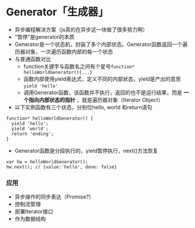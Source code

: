 # Generator「生成器」

* 异步编程解决方案（js真的在异步这一块做了很多努力啊）
* "暂停"是generator的本质
* Generator是一个状态机，封装了多个内部状态。Generator函数返回一个遍历器对象，一次遍历函数内部的每一个状态
* 与普通函数对比
  * function关键字与函数名之间有个星号`function* helloWorldGenerator(){...}`
  * 函数内部使用yield表达式，定义不同的内部状态，yield是产出的意思 `yield 'hello'`
  * 调用Generator函数，该函数并不执行，返回的也不是运行结果，而是 **一个指向内部状态的指针** ，就是遍历器对象（Iterator Object）
* 以下实例函数有三个状态，分别位hello, world 和return语句
```
function* helloWorldGenerator() {
  yield 'hello';
  yield 'world';
  return 'ending';
}
```
* Generator函数是分段执行的，yield暂停执行，next()方法恢复
```
var hw = helloWorldGenerator();
hw.next(); // {value:'hello', done: false}
```

### 应用
* 异步操作的同步表达（Promise?）
* 控制流管理
* 部署Iterator接口
* 作为数据结构
